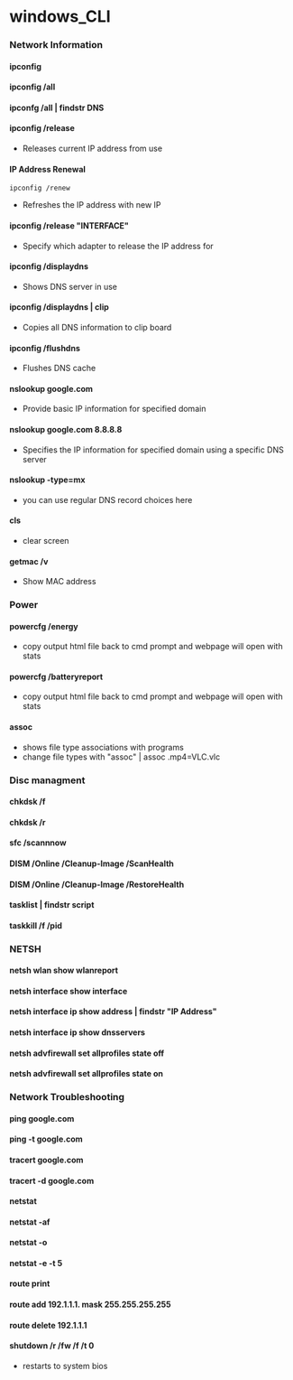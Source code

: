 # windows_CLI
### Network Information
#### ipconfig
#### ipconfig /all
#### ipconfg /all | findstr DNS
#### ipconfig /release
- Releases current IP address from use
#### IP Address Renewal
~~~
ipconfig /renew
~~~
- Refreshes the IP address with new IP
#### ipconfig /release "INTERFACE"
- Specify which adapter to release the IP address for
#### ipconfig /displaydns
- Shows DNS server in use
#### ipconfig /displaydns | clip
- Copies all DNS information to clip board
#### ipconfig /flushdns
- Flushes DNS cache 
#### nslookup google.com
- Provide basic IP information for specified domain
#### nslookup google.com 8.8.8.8
- Specifies the IP information for specified domain using a specific DNS server
#### nslookup -type=mx 
- you can use regular DNS record choices here
#### cls 
- clear screen 
#### getmac /v 
- Show MAC address
### Power
#### powercfg /energy
- copy output html file back to cmd prompt and webpage will open with stats
#### powercfg /batteryreport
- copy output html file back to cmd prompt and webpage will open with stats
#### assoc
- shows file type associations with programs 
- change file types with "assoc" | assoc .mp4=VLC.vlc

### Disc managment 
#### chkdsk /f 
#### chkdsk /r 
#### sfc /scannnow
#### DISM /Online /Cleanup-Image /ScanHealth
#### DISM /Online /Cleanup-Image /RestoreHealth
#### tasklist | findstr script
#### taskkill /f /pid 

### NETSH
#### netsh wlan show wlanreport
#### netsh interface show interface
#### netsh interface ip show address | findstr "IP Address"
#### netsh interface ip show dnsservers 
#### netsh advfirewall set allprofiles state off
#### netsh advfirewall set allprofiles state on

### Network Troubleshooting 

#### ping google.com
#### ping -t google.com 
#### tracert google.com 
#### tracert -d google.com
#### netstat 
#### netstat -af
#### netstat -o 
#### netstat -e -t 5 
#### route print 
#### route add 192.1.1.1. mask 255.255.255.255 
#### route delete 192.1.1.1

#### shutdown /r /fw /f /t 0 
- restarts to system bios 



